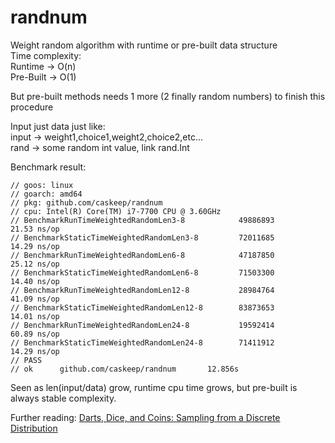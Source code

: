 # randnum

Weight random algorithm with runtime or pre-built data structure\
Time complexity:\
Runtime -> O(n)\
Pre-Built -> O(1)

But pre-built methods needs 1 more (2 finally random numbers) to finish this procedure

Input just data just like:\
input -> weight1,choice1,weight2,choice2,etc...\
rand -> some random int value, link rand.Int

Benchmark result:

```shell
// goos: linux
// goarch: amd64
// pkg: github.com/caskeep/randnum
// cpu: Intel(R) Core(TM) i7-7700 CPU @ 3.60GHz
// BenchmarkRunTimeWeightedRandomLen3-8            49886893                21.53 ns/op
// BenchmarkStaticTimeWeightedRandomLen3-8         72011685                14.29 ns/op
// BenchmarkRunTimeWeightedRandomLen6-8            47187850                25.12 ns/op
// BenchmarkStaticTimeWeightedRandomLen6-8         71503300                14.40 ns/op
// BenchmarkRunTimeWeightedRandomLen12-8           28984764                41.09 ns/op
// BenchmarkStaticTimeWeightedRandomLen12-8        83873653                14.01 ns/op
// BenchmarkRunTimeWeightedRandomLen24-8           19592414                60.89 ns/op
// BenchmarkStaticTimeWeightedRandomLen24-8        71411912                14.29 ns/op
// PASS
// ok      github.com/caskeep/randnum       12.856s
```

Seen as len(input/data) grow, runtime cpu time grows, but pre-built is always stable complexity.

Further reading:
[Darts, Dice, and Coins: Sampling from a Discrete Distribution](https://www.keithschwarz.com/darts-dice-coins/)
